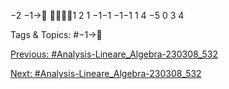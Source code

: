 −2
−1→
1 2 1 −1−1
−1−1 1 4
−5 0 3 4

   Tags & Topics:
   #−1→

[Previous: #Analysis-Lineare_Algebra-230308_532](Analysis-Lineare_Algebra-230308_532.md)

[Next: #Analysis-Lineare_Algebra-230308_532](Analysis-Lineare_Algebra-230308_532.md)